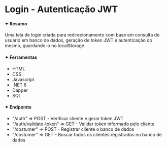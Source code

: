 <h1>Login - Autenticação JWT</h1>

<h4>✦ Resumo</h4>
<p>Uma tela de login criada para redirecionamento com base em consulta de usuário em banco de dados, geração de token JWT e autenticação do mesmo, guardando-o no localStorage</p>

<h4>✦ Ferramentas</h4>
<ul>
    <li>HTML</li>
    <li>CSS</li>
    <li>Javascript</li>
	<li>.NET 6</li>
	<li>Dapper</li>
	<li>SQL</li>
</ul>

<h4>✦ Endpoints</h4>
<ul>
    <li>"/auth" => POST - Verificar cliente e gerar token JWT</li>
    <li>"/auth/validate-token" => GET - Validar token informado pelo cliente</li>
    <li>"/costumer" => POST - Registrar cliente o banco de dados</li>
    <li>"/costumer" => GET - Buscar todos os clientes registrados no banco de dados</li>
</ul>